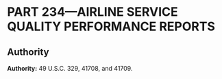 # PART 234—AIRLINE SERVICE QUALITY PERFORMANCE REPORTS


## Authority

**Authority:** 49 U.S.C. 329, 41708, and 41709. 




